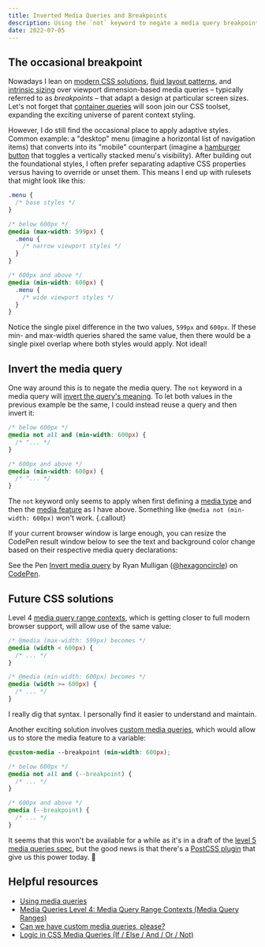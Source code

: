 ```yaml
---
title: Inverted Media Queries and Breakpoints
description: Using the `not` keyword to negate a media query breakpoint and apply CSS rules.
date: 2022-07-05
---
```


## The occasional breakpoint

Nowadays I lean on [modern CSS solutions](https://moderncss.dev/contextual-spacing-for-intrinsic-web-design/), [fluid layout patterns](https://css-tricks.com/responsive-layouts-fewer-media-queries/), and [intrinsic sizing](https://ishadeed.com/article/intrinsic-sizing-in-css/) over viewport dimension-based media queries – typically referred to as _breakpoints_ – that adapt a design at particular screen sizes. Let's not forget that [container queries](https://developer.mozilla.org/en-US/docs/Web/CSS/CSS_Container_Queries) will soon join our CSS toolset, expanding the exciting universe of parent context styling.

However, I do still find the occasional place to apply adaptive styles. Common example: a "desktop" menu (imagine a horizontal list of navigation items) that converts into its "mobile" counterpart (imagine a [hamburger button](https://en.wikipedia.org/wiki/Hamburger_button) that toggles a vertically stacked menu's visibility). After building out the foundational styles, I often prefer separating adaptive CSS properties versus having to override or unset them. This means I end up with rulesets that might look like this:

```css
.menu {
  /* base styles */
}

/* below 600px */
@media (max-width: 599px) {
  .menu {
    /* narrow viewport styles */
  }
}

/* 600px and above */
@media (min-width: 600px) {
  .menu {
    /* wide viewport styles */
  }
}
```

Notice the single pixel difference in the two values, `599px` and `600px`. If these min- and max-width queries shared the same value, then there would be a single pixel overlap where both styles would apply. Not ideal!

## Invert the media query

One way around this is to negate the media query. The `not` keyword in a media query will [invert the query's meaning](https://developer.mozilla.org/en-US/docs/Web/CSS/Media_Queries/Using_media_queries#inverting_a_querys_meaning). To let both values in the previous example be the same, I could instead reuse a query and then invert it:

```css
/* below 600px */
@media not all and (min-width: 600px) {
  /* "... */
}

/* 600px and above */
@media (min-width: 600px) {
  /* "... */
}
```

The `not` keyword only seems to apply when first defining a [media type](https://developer.mozilla.org/en-US/docs/Web/CSS/Media_Queries/Using_media_queries#targeting_media_types) and then the [media feature](https://developer.mozilla.org/en-US/docs/Web/CSS/Media_Queries/Using_media_queries#targeting_media_features) as I have above. Something like `@media not (min-width: 600px)` won't work.
{.callout}

If your current browser window is large enough, you can resize the CodePen result window below to see the text and background color change based on their respective media query declarations:

<p class="codepen" data-height="600" data-default-tab="result" data-slug-hash="QWmbRXe" data-user="hexagoncircle">
  <span>See the Pen <a href="https://codepen.io/hexagoncircle/pen/QWmbRXe">
  Invert media query</a> by Ryan Mulligan (<a href="https://codepen.io/hexagoncircle">@hexagoncircle</a>)
  on <a href="https://codepen.io">CodePen</a>.</span>
</p>
<script async src="https://cpwebassets.codepen.io/assets/embed/ei.js"></script>

## Future CSS solutions

Level 4 [media query range contexts](https://www.bram.us/2021/10/26/media-queries-level-4-media-query-range-contexts/), which is getting closer to full modern browser support, will allow use of the same value:

```css
/* @media (max-width: 599px) becomes */
@media (width < 600px) {
  /* ... */
}

/* @media (min-width: 600px) becomes */
@media (width >= 600px) {
  /* ... */
}
```

I really dig that syntax. I personally find it easier to understand and maintain.

Another exciting solution involves [custom media queries](https://www.stefanjudis.com/notes/can-we-have-custom-media-queries-please/), which would allow us to store the media feature to a variable:

```css
@custom-media --breakpoint (min-width: 600px);

/* below 600px */
@media not all and (--breakpoint) {
  /* ... */
}

/* 600px and above */
@media (--breakpoint) {
  /* ... */
}
```

It seems that this won't be available for a while as it's in a draft of the [level 5 media queries spec](https://drafts.csswg.org/mediaqueries-5/#custom-mq), but the good news is that there's a [PostCSS plugin](https://github.com/csstools/postcss-plugins/tree/main/plugins/postcss-custom-media) that give us this power today. 👏

## Helpful resources

- [Using media queries](https://developer.mozilla.org/en-US/docs/Web/CSS/Media_Queries/Using_media_queries#combining_multiple_types_or_features)
- [Media Queries Level 4: Media Query Range Contexts (Media Query Ranges)](https://www.bram.us/2021/10/26/media-queries-level-4-media-query-range-contexts/)
- [Can we have custom media queries, please?](https://www.stefanjudis.com/notes/can-we-have-custom-media-queries-please/)
- [Logic in CSS Media Queries (If / Else / And / Or / Not)](https://css-tricks.com/logic-in-css-media-queries/)
